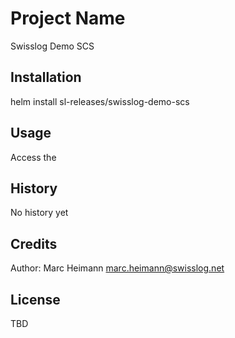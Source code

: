 # Project Name

Swisslog Demo SCS

## Installation

helm install sl-releases/swisslog-demo-scs

## Usage

Access the 

## History

No history yet

## Credits

Author: Marc Heimann <marc.heimann@swisslog.net>

## License

TBD